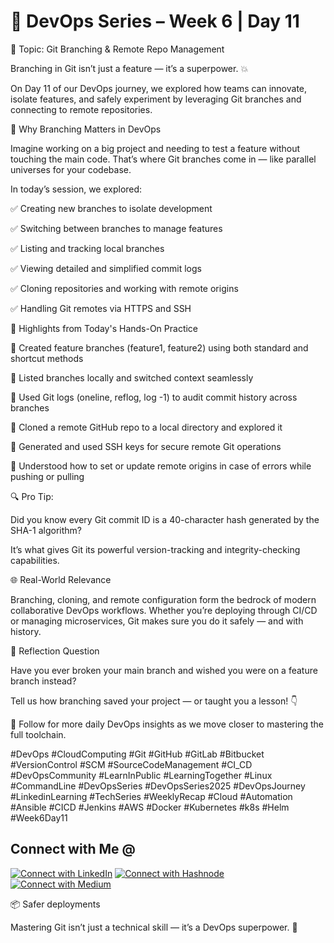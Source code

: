 
# 🔧 DevOps Series – Week 6 | Day 11

🎯 Topic: Git Branching & Remote Repo Management

Branching in Git isn’t just a feature — it’s a superpower. 💥

On Day 11 of our DevOps journey, we explored how teams can innovate, isolate features, and safely experiment by leveraging Git branches and connecting to remote repositories.

🌿 Why Branching Matters in DevOps

Imagine working on a big project and needing to test a feature without touching the main code. That’s where Git branches come in — like parallel universes for your codebase.

In today’s session, we explored:

✅ Creating new branches to isolate development

✅ Switching between branches to manage features

✅ Listing and tracking local branches

✅ Viewing detailed and simplified commit logs

✅ Cloning repositories and working with remote origins

✅ Handling Git remotes via HTTPS and SSH

🧪 Highlights from Today's Hands-On Practice


🔹 Created feature branches (feature1, feature2) using both standard and shortcut methods

 🔹 Listed branches locally and switched context seamlessly

 🔹 Used Git logs (oneline, reflog, log -1) to audit commit history across branches

 🔹 Cloned a remote GitHub repo to a local directory and explored it

 🔹 Generated and used SSH keys for secure remote Git operations

 🔹 Understood how to set or update remote origins in case of errors while pushing or pulling

🔍 Pro Tip:

Did you know every Git commit ID is a 40-character hash generated by the SHA-1 algorithm?

It’s what gives Git its powerful version-tracking and integrity-checking capabilities.

🌐 Real-World Relevance

Branching, cloning, and remote configuration form the bedrock of modern collaborative DevOps workflows. Whether you’re deploying through CI/CD or managing microservices, Git makes sure you do it safely — and with history.

💬 Reflection Question

Have you ever broken your main branch and wished you were on a feature branch instead?

Tell us how branching saved your project — or taught you a lesson! 👇

👣 Follow for more daily DevOps insights as we move closer to mastering the full toolchain. 

#DevOps #CloudComputing #Git #GitHub #GitLab #Bitbucket #VersionControl #SCM #SourceCodeManagement #CI_CD #DevOpsCommunity #LearnInPublic #LearningTogether #Linux #CommandLine #DevOpsSeries #DevOpsSeries2025 #DevOpsJourney #LinkedinLearning #TechSeries #WeeklyRecap #Cloud #Automation #Ansible #CICD #Jenkins #AWS #Docker #Kubernetes #k8s #Helm #Week6Day11

## Connect with Me @

[![Connect with LinkedIn](https://img.shields.io/badge/LinkedIn-Connect-blue?style=for-the-badge&logo=linkedin)](https://www.linkedin.com/in/jasmeetsm)
[![Connect with Hashnode](https://img.shields.io/badge/Hashnode-Follow-blueviolet?style=for-the-badge&logo=hashnode)](https://devops2025.hashnode.dev)
[![Connect with Medium](https://img.shields.io/badge/Medium-Follow-black?style=for-the-badge&logo=medium)](https://medium.com/@jasmeetsm04)




 📦 Safer deployments
 
Mastering Git isn’t just a technical skill — it’s a DevOps superpower. 💪
